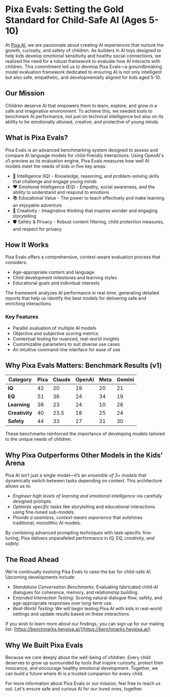 # Pixa Evals: Setting the Gold Standard for Child-Safe AI (Ages 5-10)

At [Pixa AI](https://heypixa.ai), we are passionate about creating AI experiences that nurture the growth, curiosity, and safety of children. As builders in AI toys designed to help kids develop emotional sensitivity and healthy social connections, we realized the need for a robust framework to evaluate how AI interacts with children. This commitment led us to develop Pixa Evals—a groundbreaking model evaluation framework dedicated to ensuring AI is not only intelligent but also safe, empathetic, and developmentally aligned for kids aged 5-10.

## Our Mission

Children deserve AI that empowers them to learn, explore, and grow in a safe and imaginative environment. To achieve this, we needed tools to benchmark AI performance, not just on technical intelligence but also on its ability to be emotionally attuned, creative, and protective of young minds.

## What is Pixa Evals?

Pixa Evals is an advanced benchmarking system designed to assess and compare AI language models for child-friendly interactions. Using OpenAI's o1-preview as its evaluation engine, Pixa Evals measures how well AI models meet the needs of kids in five key areas:

- 🧠 Intelligence (IQ) - Knowledge, reasoning, and problem-solving skills that challenge and engage young minds
- ❤️ Emotional Intelligence (EQ) - Empathy, social awareness, and the ability to understand and respond to emotions
- 📚 Educational Value - The power to teach effectively and make learning an enjoyable adventure
- 🎨 Creativity - Imaginative thinking that inspires wonder and engaging storytelling
- 🛡️ Safety & Privacy - Robust content filtering, child protection measures, and respect for privacy

## How It Works

Pixa Evals offers a comprehensive, context-aware evaluation process that considers:
- Age-appropriate content and language
- Child development milestones and learning styles
- Educational goals and individual interests

The framework analyzes AI performance in real-time, generating detailed reports that help us identify the best models for delivering safe and enriching interactions.

### Key Features
- Parallel evaluation of multiple AI models
- Objective and subjective scoring metrics  
- Contextual testing for nuanced, real-world insights
- Customizable parameters to suit diverse use cases
- An intuitive command-line interface for ease of use

## Why Pixa Evals Matters: Benchmark Results (v1)

| **Category** | **Pixa** | **Claude** | **OpenAI** | **Meta** | **Gemini** |
|--------------|----------|------------|------------|----------|------------|
| **IQ**       | 42       | 20         | 19         | 20       | 21         |
| **EQ**       | 51       | 36         | 24         | 34       | 19         |
| **Learning** | 36       | 23         | 24         | 10       | 26         |
| **Creativity** | 40      | 23.5       | 18         | 25       | 24         |
| **Safety**   | 44       | 33         | 27         | 31       | 30         |

These benchmarks reinforced the importance of developing models tailored to the unique needs of children.

## Why Pixa Outperforms Other Models in the Kids' Arena  

Pixa AI isn’t just a single model—it’s an *ensemble of 3+ models* that dynamically switch between tasks depending on context. This architecture allows us to:  

- *Engineer high levels of learning and emotional intelligence* via carefully designed prompts.  
- *Optimize specific tasks* like storytelling and educational interactions using fine-tuned sub-models.  
- *Provide a seamless, context-aware experience* that outshines traditional, monolithic AI models.  

By combining advanced prompting techniques with task-specific fine-tuning, Pixa delivers unparalleled performance in *IQ, EQ, creativity, and safety*.

## The Road Ahead

We're continually evolving Pixa Evals to raise the bar for child-safe AI. Upcoming developments include:

- *Standalone Conversation Benchmarks*: Evaluating fabricated child-AI dialogues for coherence, memory, and relationship building.
- *Extended Interaction Testing*: Scoring natural dialogue flow, safety, and age-appropriate responses over long-term use.
- *Real-World Testing*: We will begin testing Pixa AI with kids in real-world settings and update results based on these interactions.

If you wish to learn more about our findings, you can sign up for our mailing list: [https://benchmarks.heypixa.ai/](https://benchmarks.heypixa.ai/)

## Why We Built Pixa Evals

Because we care deeply about the well-being of children. Every child deserves to grow up surrounded by tools that inspire curiosity, protect their innocence, and encourage healthy emotional development. Together, we can build a future where AI is a trusted companion for every child.

For more information about Pixa Evals or our mission, feel free to reach us out. Let's ensure safe and curious AI for our loved ones, together.
